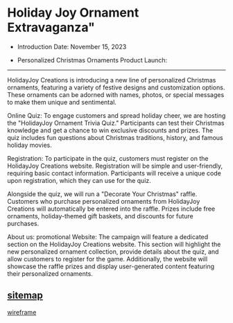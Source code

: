 
# Holiday Joy Ornament Extravaganza"
* Introduction Date: November 15, 2023


* Personalized Christmas Ornaments
Product Launch:
---
HolidayJoy Creations is introducing a new line of personalized Christmas ornaments, featuring a variety of festive designs and customization options. These ornaments can be adorned with names, photos, or special messages to make them unique and sentimental.


Online Quiz: To engage customers and spread holiday cheer, we are hosting the "HolidayJoy Ornament Trivia Quiz." Participants can test their Christmas knowledge and get a chance to win exclusive discounts and prizes. The quiz includes fun questions about Christmas traditions, history, and famous holiday movies.


Registration: To participate in the quiz, customers must register on the HolidayJoy Creations website. Registration will be simple and user-friendly, requiring basic contact information. Participants will receive a unique code upon registration, which they can use for the quiz.


 Alongside the quiz, we will run a "Decorate Your Christmas" raffle. Customers who purchase personalized ornaments from HolidayJoy Creations will automatically be entered into the raffle. Prizes include free ornaments, holiday-themed gift baskets, and discounts for future purchases.

About us:
promotional Website: The campaign will feature a dedicated section on the HolidayJoy Creations website. This section will highlight the new personalized ornament collection, provide details about the quiz, and allow customers to register for the game. Additionally, the website will showcase the raffle prizes and display user-generated content featuring their personalized ornaments.

[sitemap](sitemap.jpg)
---
[wireframe](wireframe)



























